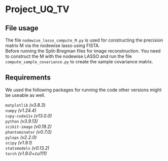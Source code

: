# Project_UQ_TV

## File usage
The file `nodewise_lasso_compute_M.py` is used for constructing the precision matrix M via the nodewise lasso using FISTA.   
Before running the Split-Bregman files for image reconstruction. You need to construct the M with the nodewise LASSO and run the file `compute_sample_covariance.py` to create the sample covariance matrix.  


## Requirements
We used the following packages for running the code other versions might be useable as well.

`matplotlib` *(v3.8.3)*  
`numpy` *(v1.24.4)*  
`cupy-cuda11x` *(v13.0.0)*    
`python` *(v3.9.13)*  
`scikit-image` *(v0.19.2)*  
`phantominator` *(v0.7.0)*   
`pylops` *(v2.2.0)*   
`scipy` *(v1.9.1)*   
`statsmodels` *(v0.13.2)*    
`torch` *(v1.9.0+cu111)*
